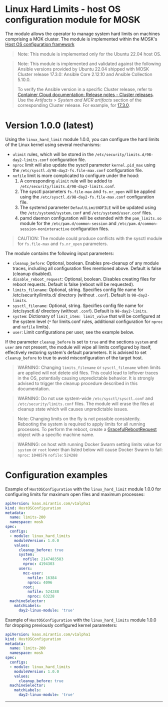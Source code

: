 # Linux Hard Limits - host OS configuration module for MOSK

The module allows the operator to manage system hard limits on machines comprising a MOK cluster. The module is implemented within the MOSK's [Host OS configuration framework](https://docs.mirantis.com/mosk/latest/ops/bm-operations/host-os-conf.html)

> Note: This module is implemented only for the Ubuntu 22.04 host OS.

> Note: This module is implemented and validated against the following Ansible versions provided by Ubuntu 22.04 shipped with MOSK Cluster release 17.3.0: Ansible Core 2.12.10 and Ansible Collection 5.10.0.
>
> To verify the Ansible version in a specific Cluster release, refer to
> [Container Cloud documentation: Release notes - Cluster releases](https://docs.mirantis.com/container-cloud/latest/release-notes/cluster-releases.html).
> Use the *Artifacts > System and MCR artifacts* section of the corresponding Cluster release. For example, for [17.3.0](https://docs.mirantis.com/container-cloud/latest/release-notes/cluster-releases/17-x/17-3-x/17-3-0/17-3-0-artifacts.html#system-and-mcr-artifacts).

# Version 1.0.0 (latest)

Using the `linux_hard_limit` module 1.0.0, you can configure the hard limits of the Linux kernel using several mechanisms:
- `ulimit` rules, which will be stored in the `/etc/security/limits.d/98-day2-limits.conf` configuration file.
- `nproc` limit will also update the sysctl parameter `kernel.pid_max` using the `/etc/sysctl.d/98-day2-fs.file-max.conf` configuration file.
- `nofile` limit is more complicated to configure under the hood:
  1. A corresponding `ulimit` rule will be added to `/etc/security/limits.d/98-day2-limits.conf`.
  2. The sysctl parameters `fs.file-max` and `fs.nr_open` will be applied using the `/etc/sysctl.d/98-day2-fs.file-max.conf` configuration file.
  3. The systemd parameter `DefaultLimitNOFILE` will be updated using the `/etc/systemd/system.conf` and `/etc/systemd/user.conf` files.
  4. pamd daemon configuration will be extended with the `pam_limits.so` module for the `/etc/pam.d/common-session` and `/etc/pam.d/common-session-noninteractive` configuration files.

> CAUTION: The module could produce conflicts with the sysctl module for `fs.file-max` and `fs.nr_open` parameters.

The module contains the following input parameters:

- `cleanup_before`: Optional, boolean. Enables pre-cleanup of any module traces, including all configuration files mentioned above. Default is false (cleanup disabled).
- `disable_reboot_request`: Optional, boolean. Disables creating files for reboot requests. Default is false (reboot will be requested).
- `limits_filename`: Optional, string. Specifies config file name for /etc/security/limits.d/ directory (without `.conf`). Default is `98-day2-limits`.
- `sysctl_filename`: Optional, string. Specifies config file name for /etc/sysctl.d/ directory (without `.conf`). Default is `98-day2-limits`.
- `system`: Dictionary of `limit_item: limit_value` that will be configured at the system level (`*` for limits.conf rules, additional configuration for `nproc` and `nofile` limits).
- `user`: Limit configurations per user, see the example below.

If the parameter `cleanup_before` is set to `true` and the sections `system` and `user` are not present, the module will wipe all limits configured by itself, effectively restoring system's default parameters.
It is advised to set `cleanup_before` to true to avoid misconfiguration of the target host.

> WARNING: Changing `limits_filename` or `sysctl_filename` when limits are applied will not delete old files. This could lead to leftover traces in the OS, potentially causing unpredictable behavior. It is strongly advised to trigger the cleanup procedure described in this documentation.

> WARNING: Do not use system-wide `/etc/sysctl/sysctl.conf` and `/etc/security/limits.conf` files. The module will erase the files at cleanup state which will causes unpredictable issues.

> Note: Changing limits on the fly is not possible consistently. Rebooting the system is required to apply limits for all running processes.
> To perform the reboot, create a [GracefulRebootRequest](https://docs.mirantis.com/container-cloud/latest/api/api-graceful-reboot-request.html) object with a specific machine name.

> WARNING: on host with running Docker Swarm setting limits value for `system` or `root` lower than listed below will cause Docker Swarm to fail:
> `nproc`: `1048576`
> `nofile`: `524288`

# Configuration examples

Example of `HostOSConfiguration` with the `linux_hard_limit` module 1.0.0 for configuring limits for maximum open files and maximum processes:

```yaml
apiVersion: kaas.mirantis.com/v1alpha1
kind: HostOSConfiguration
metadata:
  name: limits-200
  namespace: mosk
spec:
  configs:
  - module: linux_hard_limits
    moduleVersion: 1.0.0
    values:
      cleanup_before: true
      system:
        nofile: 2147483583
        nproc: 4194303
      users:
        mcc-user:
          nofile: 16384
          nproc: 4096
        root:
          nofile: 524288
          nproc: 63228
  machineSelector:
    matchLabels:
      day2-linux-module: 'true'
```

Example of `HostOSConfiguration` with the `linux_hard_limits` module 1.0.0 for dropping previously configured kernel parameters:

```yaml
apiVersion: kaas.mirantis.com/v1alpha1
kind: HostOSConfiguration
metadata:
  name: limits-200
  namespace: mosk
spec:
  configs:
  - module: linux_hard_limits
    moduleVersion: 1.0.0
    values:
      cleanup_before: true
  machineSelector:
    matchLabels:
      day2-linux-module: 'true'
```

---
